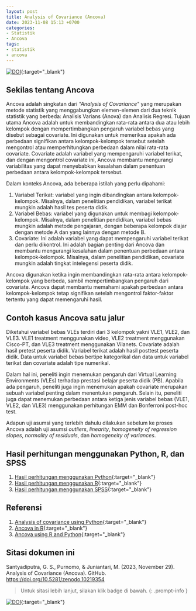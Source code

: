 ```yaml
---
layout: post
title: Analysis of Covariance (Ancova)
date: 2023-11-08 15:13 +0700
categories:
- Statistik
- Ancova
tags:
- statistik
- ancova
---
```


[![DOI](https://zenodo.org/badge/DOI/10.5281/zenodo.10219354.svg)](https://doi.org/10.5281/zenodo.10219354){:target="_blank"}

## Sekilas tentang Ancova

Ancova adalah singkatan dari *"Analysis of Covariance"* yang merupakan metode statistik yang menggabungkan elemen-elemen dari dua teknik statistik yang berbeda: Analisis Varians (Anova) dan Analisis Regresi. Tujuan utama Ancova adalah untuk membandingkan rata-rata antara dua atau lebih kelompok dengan mempertimbangkan pengaruh variabel bebas yang disebut sebagai covariate. Ini digunakan untuk memeriksa apakah ada perbedaan signifikan antara kelompok-kelompok tersebut setelah mengontrol atau memperhitungkan perbedaan dalam nilai rata-rata covariate. Covariate adalah variabel yang mempengaruhi variabel terikat, dan dengan mengontrol covariate ini, Ancova membantu mengurangi variabilitas yang dapat menyebabkan kesalahan dalam penentuan perbedaan antara kelompok-kelompok tersebut.

Dalam konteks Ancova, ada beberapa istilah yang perlu dipahami:

1. Variabel Terikat: variabel yang ingin dibandingkan antara kelompok-kelompok. Misalnya, dalam penelitian pendidikan, variabel terikat mungkin adalah hasil tes peserta didik.
2. Variabel Bebas: variabel yang digunakan untuk membagi kelompok-kelompok. Misalnya, dalam penelitian pendidikan, variabel bebas mungkin adalah metode pengajaran, dengan beberapa kelompok diajar dengan metode A dan yang lainnya dengan metode B.
3. Covariate: Ini adalah variabel yang dapat mempengaruhi variabel terikat dan perlu dikontrol. Ini adalah bagian penting dari Ancova dan membantu mengurangi kesalahan dalam penentuan perbedaan antara kelompok-kelompok. Misalnya, dalam penelitian pendidikan, covariate mungkin adalah tingkat intelegensi peserta didik.

Ancova digunakan ketika ingin membandingkan rata-rata antara kelompok-kelompok yang berbeda, sambil mempertimbangkan pengaruh dari covariate. Ancova dapat membantu memahami apakah perbedaan antara kelompok-kelompok tetap signifikan setelah mengontrol faktor-faktor tertentu yang dapat memengaruhi hasil.

## Contoh kasus Ancova satu jalur

Diketahui variabel bebas VLEs terdiri dari 3 kelompok yakni VLE1, VLE2, dan VLE3. VLE1 treatment menggunakan video, VLE2 treatment menggunakan Cisco-PT, dan VLE3 treatment menggunakan Vilanets. Covariate adalah hasil pretest peserta didik. Variabel terikat adalah hasil posttest peserta didik. Data untuk variabel bebas bertipe kategorikal dan data untuk variabel terikat dan covariate adalah tipe numerikal.

Dalam hal ini, peneliti ingin menemukan pengaruh dari Virtual Learning Environments (VLEs) terhadap prestasi belajar peserta didik (PB). Apabila ada pengaruh, peneliti juga ingin menemukan apakah covariate merupakan sebuah variabel penting dalam menentukan pengaruh. Selain itu, peneliti juga dapat menemukan perbedaan antara ketiga jenis variabel bebas (VLE1, VLE2, dan VLE3) menggunakan perhitungan EMM dan Bonferroni post-hoc test.

Adapun uji asumsi yang terlebih dahulu dilakukan sebelum ke proses Ancova adalah uji asumsi *outliers*, *linearity*, *homogeneity of regression slopes*, *normality of residuals*, dan *homogeneity of variances*.

## Hasil perhitungan menggunakan Python, R, dan SPSS

1. [Hasil perhitungan menggunakan Python](https://nbviewer.org/github/saindras/statistik/blob/4db47c97616b2579d986841fb2c869da0366606d/ancova-satu-jalur/ancova-satu-jalur-menggunakan-python.ipynb){:target="_blank"}
2. [Hasil perhitungan menggunakan R](https://rpubs.com/gsaindras/Ancova-satu-jalur-menggunakan-r){:target="_blank"}
3. [Hasil perhitungan menggunakan SPSS](https://saindras.github.io/posts/ancova-satu-jalur-menggunakan-spss/){:target="_blank"}

## Referensi

1. [Analysis of covariance using Python](https://www.youtube.com/watch?v=FhZB1oGVrYc){:target="_blank"}
2. [Ancova in R](https://www.datanovia.com/en/lessons/Ancova-in-r/){:target="_blank"}
3. [Ancova using R and Python](https://www.reneshbedre.com/blog/Ancova.html){:target="_blank"}

## Sitasi dokumen ini

Santyadiputra, G. S., Purnomo, & Juniantari, M. (2023, November 29). Analysis of Covariance (Ancova). GitHub. https://doi.org/10.5281/zenodo.10219354

> Untuk sitasi lebih lanjut, silakan klik badge di bawah.
{: .prompt-info }

[![DOI](https://zenodo.org/badge/DOI/10.5281/zenodo.10219354.svg)](https://doi.org/10.5281/zenodo.10219354){:target="_blank"}
